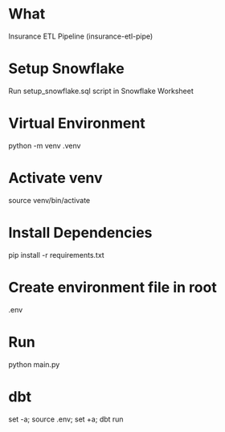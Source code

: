 # What
Insurance ETL Pipeline (insurance-etl-pipe)

# Setup Snowflake
Run setup_snowflake.sql script in Snowflake Worksheet

# Virtual Environment
python -m venv .venv

# Activate venv
source venv/bin/activate

# Install Dependencies
pip install -r requirements.txt

# Create environment file in root
.env

# Run
python main.py

# dbt
set -a; source .env; set +a; dbt run